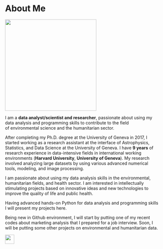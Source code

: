 # About Me
<p>
  <a href="https://www.gozdesaral.com/wp-content/uploads/2017/04/IMG_0992-e1492445746579.jpg"><img width="300" align='center' src="https://www.gozdesaral.com/img_0992/"></a>
</p>

<p class="has-text-align-left p1">I am a <b>data analyst/scientist and researcher</b>, passionate about using my data analysis and programming skills to contribute to the field of environmental science and the humanitarian sector. </p>
  
<p>After completing my Ph.D. degree at the University of Geneva in 2017, I started working as a research assistant at the interface of Astrophysics, Statistics, and Data Science at the University of Geneva. I have <strong>9 years</strong> of research experience in data-intensive fields in international working environments (<strong>Harvard University</strong>, <strong>University of Geneva</strong>). My research involved analyzing large datasets by using various advanced numerical tools, modeling, and image processing.</p>

<p>I am passionate about using my data analysis skills in the environmental, humanitarian fields, and health sector. I am interested in intellectually stimulating projects based on innovative ideas and new technologies to improve the quality of life and public health.</p>

<p>Having advanced hands-on Python for data analysis and programming skills I will present my projects here.</p>

<p>Being new in Github environment, I will start by putting one of my recent codes about marketing analysis that I prepared for a job interview. Soon, I will be putting some other projects on environmental and humanitarian data.</p>

<p align='center'> 
  
<a href="https://www.linkedin.com/in/gsaral/"><img height="30" src="https://media-exp1.licdn.com/dms/image/C4D0BAQGyOWvr4W0Pow/company-logo_200_200/0?e=2159024400&v=beta&t=itrwplyUUwPAVxqxN8THySQds9p401UaOtZIurSBVnA"></a>

 </p>
